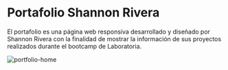 # Portafolio Shannon Rivera

El portafolio es una página web responsiva desarrollado y diseñado por Shannon Rivera con la finalidad de mostrar la información de sus proyectos realizados durante el bootcamp de Laboratoria. 

![portfolio-home](https://user-images.githubusercontent.com/32301245/38572370-9167d778-3cb8-11e8-9a10-392b559a1f28.png)
